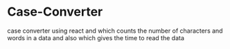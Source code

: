 # Case-Converter
case converter using react and which counts the number of characters and words in a data and also which gives the time to read the data
